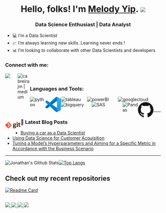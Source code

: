 <h1 align="center">  Hello, folks! I'm <a href="https://www.linkedin.com/in/melodyyip/"><b>Melody Yip</b></a>. <img src="https://raw.githubusercontent.com/MartinHeinz/MartinHeinz/master/wave.gif" width="30px">
 
<!-- <h3 align="center">Data Science Enthusiast| Data analyt |<a href="https://public.tableau.com/profile/rohan.kokkula#!/"><b> Tableau Analyst</b></a> | </h3></h1> -->
  
<h3 align="center">Data Science Enthusiast | Data Analyst  </h3></h1>

- 💻 I’m a Data Scientist
- 📈 I’m always learning new skills. Learning never ends !
- 📊 I’m looking to collaborate with other Data Scientists and developers 

### Connect with me:

[<img align="left"  width="40px" src="https://www.vectorlogo.zone/logos/linkedin/linkedin-tile.svg" />](https://www.linkedin.com/in/melodyyip/)

[<img align="left" alt="cabreirajm | medium" width="40px" src="https://www.vectorlogo.zone/logos/medium/medium-tile.svg" />](https://medium.com/@melodyyip515_)

<br />

### Languages and Tools:

<img align="left" alt="python" width="50px" src="https://cdn3.iconfinder.com/data/icons/logos-and-brands-adobe/512/267_Python-512.png" />

<img align="left" alt="visual studio code" width="50px" src="https://raw.githubusercontent.com/github/explore/80688e429a7d4ef2fca1e82350fe8e3517d3494d/topics/visual-studio-code/visual-studio-code.png" />

<img align="left" alt="tableau" width="85px" src="https://logos-world.net/wp-content/uploads/2021/10/Tableau-Symbol.png" />

<img align="left" alt="powerBI" width="100px" src="https://www.vectorlogo.zone/logos/microsoft_powerbi/microsoft_powerbi-ar21.svg" />

<img align="left" alt="googlecloud" width="100px" src="https://www.vectorlogo.zone/logos/google_cloud/google_cloud-ar21.svg" />

<img align="left" alt="bigquery" width="100px" src="https://www.vectorlogo.zone/logos/google_bigquery/google_bigquery-ar21.svg" />

<img align="left" alt="SAS" width="100px" src="https://www.vectorlogo.zone/logos/sas/sas-ar21.svg" />

<img align="left" alt="Pandas" width="50px" src="https://cdn.jsdelivr.net/npm/simple-icons@3.4.0/icons/pandas.svg" />

<img align="left" alt="GitHub" width="50px" src="https://raw.githubusercontent.com/github/explore/78df643247d429f6cc873026c0622819ad797942/topics/github/github.png" />

<img align="left" alt="Git" width="50px" src="https://raw.githubusercontent.com/github/explore/80688e429a7d4ef2fca1e82350fe8e3517d3494d/topics/git/git.png" />

<!-- <img align="left" alt="AWS" width="26px" src="https://cdn.jsdelivr.net/npm/simple-icons@3.4.0/icons/amazonaws.svg" /> -->
<!-- <img align="left" alt="Azure" width="26px" src="https://www.parkmycloud.com/wp-content/uploads/2018/02/Azure_.png" /> -->
<!-- <img align="left" alt="SQLServer" width="26px" src="https://img.icons8.com/color/2x/microsoft-sql-server.png" /> -->
<!-- <img align="left" alt="Pytorch" width="26px" src="https://cdn.jsdelivr.net/npm/simple-icons@3.4.0/icons/pytorch.svg" /> -->
<br />
<br />


---

### 📕 Latest Blog Posts

<!-- BLOG-POST-LIST:START -->
* [Buying a car as a Data Scientist](https://towardsdatascience.com/buying-a-car-as-a-data-scientist-5a2f9f340292) 
* [Using Data Science for Customer Acquisition](https://towardsdatascience.com/using-data-science-for-customer-acquisition-2001525792f)
* [Tuning a Model’s Hyperparameters and Aiming for a Specific Metric in Accordance with the Business Scenario](https://towardsdatascience.com/tuning-a-models-hyperparameters-and-aiming-for-a-specific-metric-in-accordance-with-the-business-3c47d534ed3b)




<!-- BLOG-POST-LIST:END -->

---

<img align="left" alt="Jonathan's Github Stats" src="https://github-readme-stats.vercel.app/api?username=melodyyip&show_icons=true&hide_border=true" />



<!-- A Data Science practitioner who thrives to leverage Startups using AI-based solutions along with Web Development and a blend of UI/UX Designing</h3>
<h4></h4>
I am always on the lookout for new projects to work on and new people to collaborate with. Do check out my repositories and feel free to reach out if you would like to work on any of my existing projects or if you think that I would be a good fit in your project..
<br>
<br> -->

[![Top Langs](https://github-readme-stats.vercel.app/api/top-langs/?username=anuraghazra&layout=compact)](https://github.com/anuraghazra/github-readme-stats)

<h2> Check out my recent repositories</h2>

[![Readme Card](https://github-readme-stats.vercel.app/api/pin/?username=rohankokkula&repo=datasciencefolio&layout=compact&show_icons=true&theme=buefy)](https://github.com/anuraghazra/github-readme-stats)
<br>

<br>
<a href="https://github.com/rohankokkula/teath">
  <img src="https://github-readme-stats.vercel.app/api/pin/?username=rohankokkula&repo=teath&layout=compact&show_icons=true&theme=buefy" />
</a>
<a href="https://github.com/rohankokkula/SA2020">
  <img src="https://github-readme-stats.vercel.app/api/pin/?username=rohankokkula&repo=SA2020&layout=compact&show_icons=true&theme=buefy" />
</a>
<a href="https://github.com/rohankokkula/Unsupervised-Learning-Major-Project">
  <img src="https://github-readme-stats.vercel.app/api/pin/?username=rohankokkula&repo=Unsupervised-Learning-Major-Project&layout=compact&show_icons=true&theme=buefy" />
</a>
<a href="https://github.com/rohankokkula/Fraudulent-Job-Post-Prediction">
  <img src="https://github-readme-stats.vercel.app/api/pin/?username=rohankokkula&repo=Fraudulent-Job-Post-Prediction&layout=compact&show_icons=true&theme=buefy" />
</a>
<br>

<!-- <a href="https://in.linkedin.com/in/rohankokkula" target="_blank">
  <img align="left" alt="Rohan Kokkula | Twitter" width="22px" src="https://cdn.jsdelivr.net/npm/simple-icons@v3/icons/linkedin.svg" />
</a>
<a href="mailto:rohankokkula01@gmail.com" target="_blank">
  <img align="left" alt="Mail me" width="22px" src="https://cdn.jsdelivr.net/npm/simple-icons@v3/icons/gmail.svg" />
</a>
<a href="https://www.instagram.com/soberohan/" target="_blank">
  <img align="left" alt="Rohan's Instagram" width="22px" src="https://cdn.jsdelivr.net/npm/simple-icons@v3/icons/instagram.svg" />
</a>
<a href="https://www.youtube.com/c/rohanalytics/" target="_blank">
  <img align="left" alt="Rohan's youtube" width="22px" src="https://cdn.jsdelivr.net/npm/simple-icons@v3/icons/youtube.svg" />
</a>
<a href="https://twitter.com/rohankokkula3" target="_blank">
  <img align="left" alt="Rohan Kokkula | twitter" width="22px" src="https://cdn.jsdelivr.net/npm/simple-icons@v3/icons/twitter.svg" />
</a>
<a href="https://www.youtube.com/c/rohanalytics/" target="_blank">
  <img align="left" alt="Rohan's youtube" width="22px" src="https://cdn.jsdelivr.net/npm/simple-icons@v3/icons/kaggle.svg" />
</a>
<a href="https://public.tableau.com/profile/rohan.kokkula#!/" target="_blank">
  <img align="left" alt="Rohan Kokkula | Tableay" width="22px" src="https://cdn.jsdelivr.net/npm/simple-icons@v3/icons/tableau.svg" />
</a>
<br>
 -->

